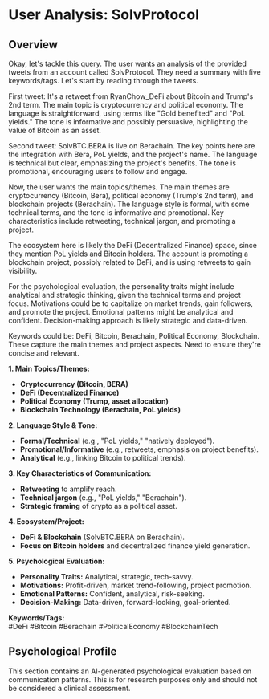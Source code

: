 # User Analysis: SolvProtocol

## Overview

<think>
Okay, let's tackle this query. The user wants an analysis of the provided tweets from an account called SolvProtocol. They need a summary with five keywords/tags. Let's start by reading through the tweets.

First tweet: It's a retweet from RyanChow_DeFi about Bitcoin and Trump's 2nd term. The main topic is cryptocurrency and political economy. The language is straightforward, using terms like "Gold benefited" and "PoL yields." The tone is informative and possibly persuasive, highlighting the value of Bitcoin as an asset.

Second tweet: SolvBTC.BERA is live on Berachain. The key points here are the integration with Bera, PoL yields, and the project's name. The language is technical but clear, emphasizing the project's benefits. The tone is promotional, encouraging users to follow and engage.

Now, the user wants the main topics/themes. The main themes are cryptocurrency (Bitcoin, Bera), political economy (Trump's 2nd term), and blockchain projects (Berachain). The language style is formal, with some technical terms, and the tone is informative and promotional. Key characteristics include retweeting, technical jargon, and promoting a project.

The ecosystem here is likely the DeFi (Decentralized Finance) space, since they mention PoL yields and Bitcoin holders. The account is promoting a blockchain project, possibly related to DeFi, and is using retweets to gain visibility.

For the psychological evaluation, the personality traits might include analytical and strategic thinking, given the technical terms and project focus. Motivations could be to capitalize on market trends, gain followers, and promote the project. Emotional patterns might be analytical and confident. Decision-making approach is likely strategic and data-driven.

Keywords could be: DeFi, Bitcoin, Berachain, Political Economy, Blockchain. These capture the main themes and project aspects. Need to ensure they're concise and relevant.
</think>

**1. Main Topics/Themes:**  
- **Cryptocurrency (Bitcoin, BERA)**  
- **DeFi (Decentralized Finance)**  
- **Political Economy (Trump, asset allocation)**  
- **Blockchain Technology (Berachain, PoL yields)**  

**2. Language Style & Tone:**  
- **Formal/Technical** (e.g., "PoL yields," "natively deployed").  
- **Promotional/Informative** (e.g., retweets, emphasis on project benefits).  
- **Analytical** (e.g., linking Bitcoin to political trends).  

**3. Key Characteristics of Communication:**  
- **Retweeting** to amplify reach.  
- **Technical jargon** (e.g., "PoL yields," "Berachain").  
- **Strategic framing** of crypto as a political asset.  

**4. Ecosystem/Project:**  
- **DeFi & Blockchain** (SolvBTC.BERA on Berachain).  
- **Focus on Bitcoin holders** and decentralized finance yield generation.  

**5. Psychological Evaluation:**  
- **Personality Traits:** Analytical, strategic, tech-savvy.  
- **Motivations:** Profit-driven, market trend-following, project promotion.  
- **Emotional Patterns:** Confident, analytical, risk-seeking.  
- **Decision-Making:** Data-driven, forward-looking, goal-oriented.  

**Keywords/Tags:**  
#DeFi #Bitcoin #Berachain #PoliticalEconomy #BlockchainTech

## Psychological Profile

This section contains an AI-generated psychological evaluation based on communication patterns. This is for research purposes only and should not be considered a clinical assessment.